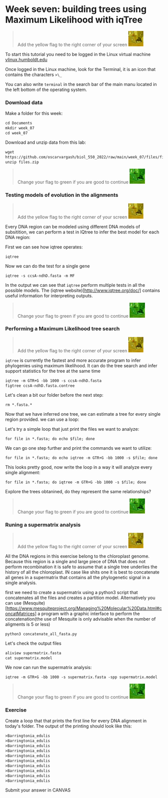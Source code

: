 # Week seven: building trees using Maximum Likelihood with iqTree

> Add the yellow flag to the right corner of your screen ![](img/yellow.jpeg)

To start this tutorial you need to be logged in the Linux virtual machine
[vlinux.humboldt.edu](https://vlinux.humboldt.edu/)

Once logged in the Linux machine, look for the Terminal, it is an icon that contains the characters `>\_`

You can also write `terminal` in the search bar of the main manu located in the left bottom of the operating system.

### Download data

Make a folder for this week:

```
cd Documents
mkdir week_07
cd week_07
```

Download and unzip data from this lab:

```
wget https://github.com/oscarvargash/biol_550_2022/raw/main/week_07/files/files.zip
unzip files.zip
```

> Change your flag to green if you are good to continue ![](img/green.jpeg)

### Testing models of evolution in the alignments

> Add the yellow flag to the right corner of your screen ![](img/yellow.jpeg)

Every DNA region can be modeled using different DNA models of subsitition, we can perform a test in IQtree to infer the best model for each DNA region:

First we can see how iqtree operates:

```
iqtree
```

Now we can do the test for a single gene

```
iqtree -s ccsA-ndhD.fasta -m MF
```

In the output we can see that `iqtree` perform multiple tests in all the possible models. The (iqtree website)[http://www.iqtree.org/doc/] contains useful information for interpreting outputs.

> Change your flag to green if you are good to continue ![](img/green.jpeg)

### Performing a Maximum Likelihood tree search

> Add the yellow flag to the right corner of your screen ![](img/yellow.jpeg)

`iqtree` is currently the fastest and more accurate program to infer phylogenies using maximum likelihood. It can do the tree search and infer support statistics for the tree at the same time

```
iqtree -m GTR+G -bb 1000 -s ccsA-ndhD.fasta
figtree ccsA-ndhD.fasta.contree
```

Let's clean a bit our folder before the next step:

```
rm *.fasta.*
```

Now that we have inferred one tree, we can estimate a tree for every single region provided. we can use a loop:

Let's try a simple loop that just print the files we want to analyze:

```
for file in *.fasta; do echo $file; done
```

We can go one step further and print the commands we want to utilize:

```
for file in *.fasta; do echo iqtree -m GTR+G -bb 1000 -s $file; done
```

This looks pretty good, now write the loop in a way it will analyze every single alignment:

```
for file in *.fasta; do iqtree -m GTR+G -bb 1000 -s $file; done
```

Explore the trees obtanined, do they represent the same relationships?

> Change your flag to green if you are good to continue ![](img/green.jpeg)

### Runing a supermatrix analysis

> Add the yellow flag to the right corner of your screen ![](img/yellow.jpeg)

All the DNA regions in this exercise belong to the chloroplast genome. Because this region is a single and large piece of DNA that does not perform recombination it is safe to assume that a single tree underlies the history of all the chloroplast. IN case like shits one it is best to concatenate all genes in a supermatrix that contains all the phylogenetic signal in a single analysis.

first we need to create a supermatrix using a python3 script that concatenates all the files and creates a partition model. Alternatively you can use (Mesquite)[https://www.mesquiteproject.org/Managing%20Molecular%20Data.html#concatMatrices] a program with a graphic interface to perform the concatenation(the use of Mesquite is only advisable when the number of aligments is 5 or less)

```
python3 concatenate_all_fasta.py
```

Let's check the output files

```
aliview supermatrix.fasta
cat supermatrix.model
```

We now can run the supermatrix analysis:

```
iqtree -m GTR+G -bb 1000 -s supermatrix.fasta -spp supermatrix.model 
```

> Change your flag to green if you are good to continue ![](img/green.jpeg)

### Exercise

Create a loop that that prints the first line for every DNA alignment in today's folder. The output of the printing should look like this:

```
>Barringtonia_edulis
>Barringtonia_edulis
>Barringtonia_edulis
>Barringtonia_edulis
>Barringtonia_edulis
>Barringtonia_edulis
>Barringtonia_edulis
>Barringtonia_edulis
>Barringtonia_edulis
>Barringtonia_edulis
```

Submit your answer in CANVAS
